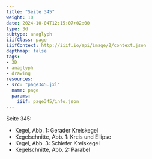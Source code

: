 ```yaml
---
title: "Seite 345"
weight: 10
date: 2024-10-04T12:15:07+02:00
type: 3d
subtype: anaglyph
iiifClass: page
iiifContext: http://iiif.io/api/image/2/context.json
depthmap: false
tags:
- 3D
- anaglyph
- drawing
resources:
- src: "page345.jxl"
  name: page
  params:
    iiif: page345/info.json
---
```


Seite 345:
* Kegel, Abb. 1: Gerader Kreiskegel
* Kegelschnitte, Abb. 1: Kreis und Ellipse
* Kegel, Abb. 3: Schiefer Kreiskegel
* Kegelschnitte, Abb. 2: Parabel
